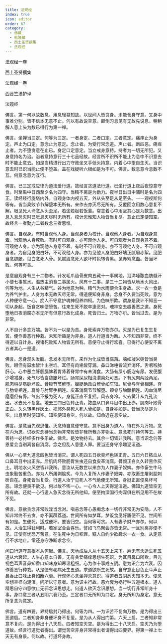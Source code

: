 ```yaml
---
title: 法观经
index: true
icon: editor
order: 67
category:
  - 佛藏
  - 乾隆藏
  - 西土圣贤撰集
  - 法观经
---
```


法观经一卷  

西土圣贤撰集  

法观经一卷  

西晋竺法护译  

法观经  

佛言。第一何以故数息。用息轻易知故。以世间人皆贪身。未能舍身守意。又身中事难分别。皆不信本无意不止。何以有故说空意。颠倒习息见有无故先说息。稍稍解人意上头为数已得行为第一禅。  

佛言。坐禅当三定。何等为三定。一者身定。二者口定。三者意定。痛痒止为身定。声止为口定。意念止为意定。念止者。为受行常念道。声止者。断四恶。痛痒止者。为不堕贪意在止已。身定口定意定。当立戒身意持。持者为一切无所犯。又身意持名为治。治者意持意行三十七品经故。经言所不识所不能止为息中不识意去时不能止意去。如是当精进行出力守政坐叉手低头持意。内着心中堕自生灭。当识意去时已识当能止便不堕盖。盖在戏疑听六根如是为不可。佛言。数息意今息数不互。何意念意为互行。  

佛言。已三定戒应律为道法爱行道。故经言贪道法行道。已坐行道上夜后夜惊意守食。时至禺中日西至夕名为四守。当精不离是为勤力。夜半日出日中晡时是名为四正。读经经行旋塔内外。自观身体内视五灭。外从头至足从足至头。一一观视斯何等有。皆当臭败节节解堕本无所有。来作去亦灭尽无所有。反覆回念用数心意复不解。眼见死人谛念从头至足。若坐若起若饭食。常念着心中用坚其心是为数念。出息入息念灭时已觉息灭尽时无所有。校计思惟知人物皆当复尽。意止已定便知空。故经言一者勤力二者数念三者思惟。  

佛言。自观身。有时当观他人身。当观身者为校计。当观他人身者。为自观身意着。当观他人身死败。有时可自观身。亦可观他人身。可自观者为自观身意不着。可观他人身。亦为观他人身意不着。有时不可自观身。亦不可观他人身。不可自观身者。为自见身肥白好。不可观他人身。亦为见他人身肥白好端正腻眉赤絮。见肥当念膖胀。见白念死人骨。见腻眉念死人欲坏时色转青黑。见赤絮念血。皆当坏败。何等可贪。  

是意自观身有三十二物者。计发毛爪齿骨皮肉五藏十一事属地。泪涕唾脓血肪髓汗小便七事属水。温热主消食二事属火。风有十二事。是三十二物皆从地水火风出。何等为地。人生从谷精气。谷为地意为种。精气为水雨便合生身故。求一衣一食是为养气护主。人身为本无故灭尽无常。得道便知身非身。念身不久要当死败。意为人种便守意一心。痴人不守意护魂神但养四柯。为色味所欺。谓身是我计不知恶一切从身起。饭食贪味便堕苦。往来生死不脱卒逢恶对。魂神空去趣善恶之道。身死堕地日夜消腐亦本无所有但意行故化成身。死皆归土。万物亦尔。皆当过去。是为非常。  

人不自计多念万端。皆不为一以是为苦。身死索弃万物亦尔。灭是为已复生生复苦。便作善恶行种栽。未知所趣是为非身。道人行道当为断。人不知四非常。终不得道以自计身。视诸死败知人物皆无所有。意便守止得行欢喜。已得行心便安不离五者其心一是道。  

佛言。念身观头发脑。念发本无所有。来作为化成皆当腐落。脑如凝米粥皆当臭败。眼但有窌水皆汁出空塪。耳但有肉垢皆穿漏。鼻口涕唾皆流弃消坏。舌咽喉肺肝心。心中恶血肝胆膈脾着胃肾着脊胃中有未消食。大肠有屎小肠泡有尿。发便腹少增减身。死气尽皆当膖胀坏烂。肠胃屎尿相浇灒臭处可恶。下有尻肉两胫两足。肌肉稍尽筋脉坏败。骨锁节节解堕。胫脡确政白髀骨如车辐。尻骨与脊骨相连。脊与肋骨相连。肩骨与肘臂手相连。皮革消腐节节解堕。颈骨与触髅相连。肉血消尽磨磨但有骨。气出不报为死人。身侹正直不复摇。风去身冷。火去黄汁从九孔流出。水去死不复食。地去三四日色转正青。脓血从口鼻耳目中出正赤。肌肉坏败骨正白。久久转黑作灰土。视郭外臭死人死人骨如是。自身亦如是。皆当灭尽是为空。出息尽时便知空。知空便知身空。何以故。知命近在息空故。  

佛言。是意当先观思惟。灭念待自意便守意。意不出身为道人。待在外为万物。念在内为思。识欲灭念待当念物非常败皆非我所我亦非物主。意念死时持何等去。持善持一必持经多作多乐故。佛言。是汝物持去。其余一切皆非我所。意当识念何等恩爱会当别离各自消腐。念之但乱人意堕人罪。要当还身守净趣泥洹道。  

佛从一心至九道念四色皆当消灭。谓人死四五日欲臭坏色转正青。五日六日脓血从口鼻耳目中出正赤。后肌肉坏败肠胃生虫还自食皮革消腐。骨颜正白久久转黑作灰土。明地水火风空皆非我所。意汝从无数世以来亦为人作妻子奴婢。亦作畜生牛马虫象勤苦重负。亦为人所屠剥脍炙。今为人复所人作妻子奴婢。亦取畜生屠剥脍刺斫自在。身死皆当复受。行道人汝宁见死人不气绝便无所知。身挺正直便臭坏可恶。谛念便畏不欲见。何以故不怖一心。一心令人上天得泥洹道。佛知九道皆空无所有故。还就一心行道人急灭念待无所他知。便至拘深国行拘深俱在所见用不在故不见。  

佛言。意欲贪念非常败淫当念对。嗔恚念等心愚痴念本一切行非常无为安隐。人不知非常终不去贪。亦不离薜荔道。世间所有如梦耳。梦饭食见好寤便不见。世间所有如是。生便死。适成便坏。要皆归空。当何等可贪。人有妻子财产亦尔。何以故。人治生得钱利时。若家室合会喜乐。譬如飞鸟聚会亦皆无常。一旦别离亦便不见。正使有忧恐万苦意。在生死中为日积罪。黠人自约少欲趣求一衣一食。从定意行不求地止。常还身守净断求念空。  

问曰行道守意根本从何起。佛言。天地成后人从十五天上来下。寿无有夭逝生死五道从六衰起。人生心意本自善。无有贪爱痛痒思想生死识。为耳目鼻口所欺。目光视色耳声音鼻知香口知味身知寒温粗细。心为作十事成五阴。意为识合为六衰。因作善恶行种栽。从是便有老病死生五道。求道欲断生死故。自守意止目色止耳声止鼻香止口味止身如断六衰。行观怀心念坐禅灭意识。得道者五阴悉灭知本无。便念空想空径向泥洹。问所以守意者。意为识主行故。恶六衰为祸行种五道根本。道人精思自守四意欲止无邪念识思想走。何道人欲灭念识思想。当一切行非常断身十事。身口意三者从五阴六衰乃至。三定者口无所知为口定。身无所知为身定。意无所复念为意定。  

佛言。道有四要。界持启封乃得出。何等为四。一为识苦不复向万物。是为得出三恶道启。二者知身非身便坏身不复爱。是为从人得出门第。六天上启。三者知非常意不复向。是为得出十八天启。四者知空灭空。是为得出二十八天启。空灭乃为堕道故。经言行道觉者得出。谓觉苦空非身非常得出者谓得出四要界。得第一禅上七天无有身景。何以故。行道坏身故。  
